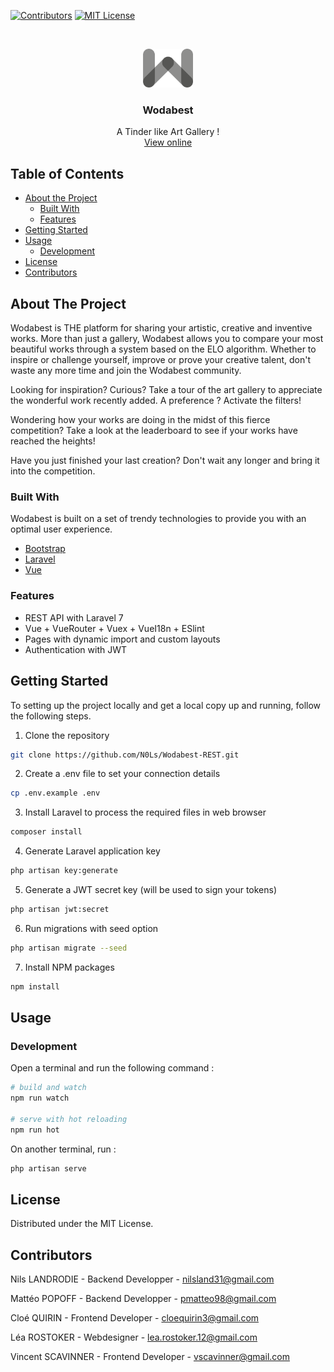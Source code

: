 [![Contributors][contributors-shield]][contributors-url]
[![MIT License][license-shield]][license-url]

<br />
<p align="center">
  <a href="https://github.com/N0Ls/Wodabest-REST">
    <img src="public/img/logo/wodabest.png" alt="Logo" width="80">
  </a>

  <h3 align="center">Wodabest</h3>

  <p align="center">
    A Tinder like Art Gallery !
    <br />
    <a href="">View online</a>
  </p>
</p>



<!-- TABLE OF CONTENTS -->
## Table of Contents

* [About the Project](#about-the-project)
  * [Built With](#built-with)
  * [Features](#features)
* [Getting Started](#getting-started)
* [Usage](#usage)
    * [Development](#development)
* [License](#license)
* [Contributors](#contributors)

<!-- ABOUT THE PROJECT -->
## About The Project

Wodabest is THE platform for sharing your artistic, creative and inventive works. More than just a gallery, Wodabest allows you to compare your most beautiful works through a system based on the ELO algorithm. Whether to inspire or challenge yourself, improve or prove your creative talent, don't waste any more time and join the Wodabest community.

Looking for inspiration? Curious? Take a tour of the art gallery to appreciate the wonderful work recently added. A preference ? Activate the filters!

Wondering how your works are doing in the midst of this fierce competition? Take a look at the leaderboard to see if your works have reached the heights!

Have you just finished your last creation? Don't wait any longer and bring it into the competition.

### Built With

Wodabest is built on a set of trendy technologies to provide you with an optimal user experience.
* [Bootstrap](https://getbootstrap.com)
* [Laravel](https://laravel.com)
* [Vue](https://vuejs.org/)

### Features

- REST API with Laravel 7 
- Vue + VueRouter + Vuex + VueI18n + ESlint
- Pages with dynamic import and custom layouts
- Authentication with JWT

## Getting Started

To setting up the project locally and get a local copy up and running, follow the following steps.

1. Clone the repository
```sh
git clone https://github.com/N0Ls/Wodabest-REST.git
```
2. Create a .env file to set your connection details
```sh
cp .env.example .env
```
3. Install Laravel to process the required files in web browser
```sh
composer install
```
4. Generate Laravel application key
```sh
php artisan key:generate
```
5. Generate a JWT secret key (will be used to sign your tokens)
```sh
php artisan jwt:secret
```
6. Run migrations with seed option
```sh
php artisan migrate --seed
```
7. Install NPM packages
```sh
npm install
```

## Usage

### Development


Open a terminal and run the following command :
```bash
# build and watch
npm run watch

# serve with hot reloading
npm run hot
```

On another terminal, run :
```bash
php artisan serve
```

## License

Distributed under the MIT License.

## Contributors

Nils LANDRODIE - Backend Developper - nilsland31@gmail.com

Mattéo POPOFF - Backend Developper - pmatteo98@gmail.com

Cloé QUIRIN - Frontend Developer - cloequirin3@gmail.com

Léa ROSTOKER - Webdesigner - lea.rostoker.12@gmail.com

Vincent SCAVINNER - Frontend Developer - vscavinner@gmail.com

[contributors-shield]: https://img.shields.io/github/contributors/othneildrew/Best-README-Template.svg?style=flat-square
[contributors-url]: https://github.com/othneildrew/Best-README-Template/graphs/contributors
[license-shield]: https://img.shields.io/github/license/othneildrew/Best-README-Template.svg?style=flat-square
[license-url]: https://github.com/othneildrew/Best-README-Template/blob/master/LICENSE.txt